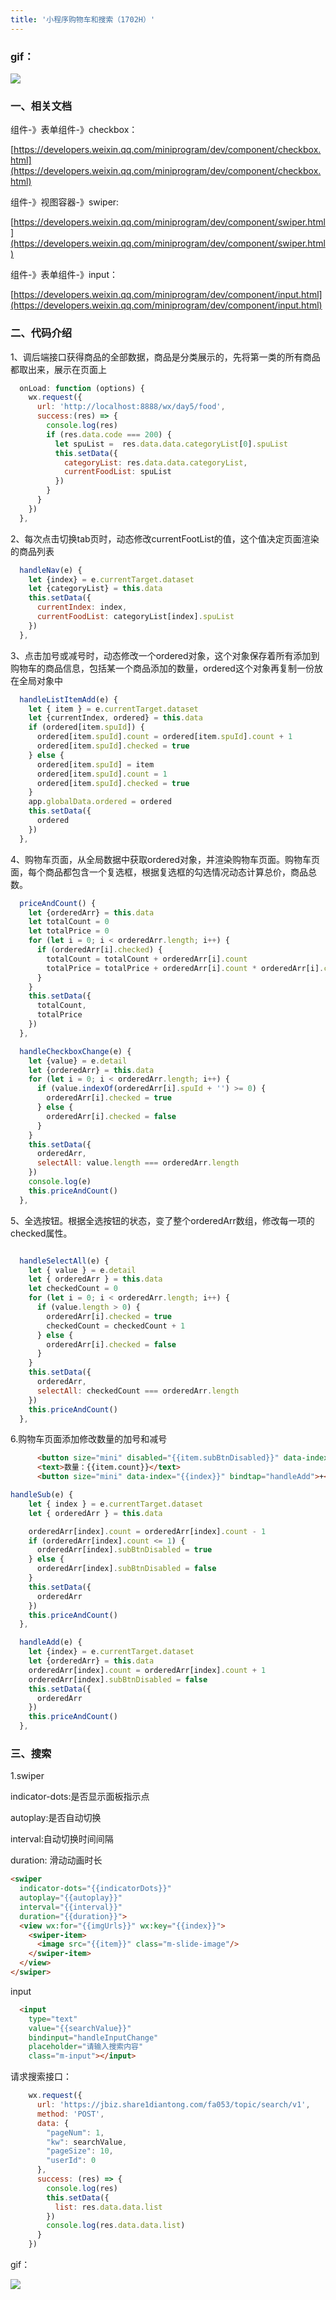 ```yaml
---
title: '小程序购物车和搜索（1702H）'
---   
```

### gif：

![](https://img-blog.csdnimg.cn/2019071913435284.gif)

### 一、相关文档

组件-》表单组件-》checkbox：

[https://developers.weixin.qq.com/miniprogram/dev/component/checkbox.html](https://developers.weixin.qq.com/miniprogram/dev/component/checkbox.html)

组件-》视图容器-》swiper:

[https://developers.weixin.qq.com/miniprogram/dev/component/swiper.html](https://developers.weixin.qq.com/miniprogram/dev/component/swiper.html)

组件-》表单组件-》input：

[https://developers.weixin.qq.com/miniprogram/dev/component/input.html](https://developers.weixin.qq.com/miniprogram/dev/component/input.html)

### 二、代码介绍

1、调后端接口获得商品的全部数据，商品是分类展示的，先将第一类的所有商品都取出来，展示在页面上

```javascript
  onLoad: function (options) {
    wx.request({
      url: 'http://localhost:8888/wx/day5/food',
      success:(res) => {
        console.log(res)
        if (res.data.code === 200) {
          let spuList =  res.data.data.categoryList[0].spuList
          this.setData({
            categoryList: res.data.data.categoryList,
            currentFoodList: spuList
          })
        }
      }
    })
  },
```

2、每次点击切换tab页时，动态修改currentFootList的值，这个值决定页面渲染的商品列表

```javascript
  handleNav(e) {
    let {index} = e.currentTarget.dataset
    let {categoryList} = this.data
    this.setData({
      currentIndex: index,
      currentFoodList: categoryList[index].spuList
    })
  },
```

3、点击加号或减号时，动态修改一个ordered对象，这个对象保存着所有添加到购物车的商品信息，包括某一个商品添加的数量，ordered这个对象再复制一份放在全局对象中

```javascript
  handleListItemAdd(e) {
    let { item } = e.currentTarget.dataset
    let {currentIndex, ordered} = this.data
    if (ordered[item.spuId]) {
      ordered[item.spuId].count = ordered[item.spuId].count + 1
      ordered[item.spuId].checked = true
    } else {
      ordered[item.spuId] = item
      ordered[item.spuId].count = 1
      ordered[item.spuId].checked = true
    }
    app.globalData.ordered = ordered
    this.setData({
      ordered
    })    
  },
```

4、购物车页面，从全局数据中获取ordered对象，并渲染购物车页面。购物车页面，每个商品都包含一个复选框，根据复选框的勾选情况动态计算总价，商品总数。

```javascript
  priceAndCount() {
    let {orderedArr} = this.data
    let totalCount = 0
    let totalPrice = 0
    for (let i = 0; i < orderedArr.length; i++) {
      if (orderedArr[i].checked) {
        totalCount = totalCount + orderedArr[i].count
        totalPrice = totalPrice + orderedArr[i].count * orderedArr[i].currentPrice
      }
    }
    this.setData({
      totalCount,
      totalPrice
    })
  },
```

```javascript
  handleCheckboxChange(e) {
    let {value} = e.detail
    let {orderedArr} = this.data
    for (let i = 0; i < orderedArr.length; i++) {
      if (value.indexOf(orderedArr[i].spuId + '') >= 0) {
        orderedArr[i].checked = true
      } else {
        orderedArr[i].checked = false
      }
    }
    this.setData({
      orderedArr,
      selectAll: value.length === orderedArr.length
    })
    console.log(e)
    this.priceAndCount()
  },
```

5、全选按钮。根据全选按钮的状态，变了整个orderedArr数组，修改每一项的checked属性。

```javascript

  handleSelectAll(e) {
    let { value } = e.detail
    let { orderedArr } = this.data
    let checkedCount = 0
    for (let i = 0; i < orderedArr.length; i++) {
      if (value.length > 0) {
        orderedArr[i].checked = true
        checkedCount = checkedCount + 1
      } else {
        orderedArr[i].checked = false
      }
    }
    this.setData({
      orderedArr,
      selectAll: checkedCount === orderedArr.length
    })    
    this.priceAndCount()
  },
```

6.购物车页面添加修改数量的加号和减号

```html
      <button size="mini" disabled="{{item.subBtnDisabled}}" data-index="{{index}}" bindtap="handleSub">-</button>
      <text>数量：{{item.count}}</text>
      <button size="mini" data-index="{{index}}" bindtap="handleAdd">+</button>
```

```javascript
handleSub(e) {
    let { index } = e.currentTarget.dataset
    let { orderedArr } = this.data

    orderedArr[index].count = orderedArr[index].count - 1
    if (orderedArr[index].count <= 1) {
      orderedArr[index].subBtnDisabled = true
    } else {
      orderedArr[index].subBtnDisabled = false
    }    
    this.setData({
      orderedArr
    })
    this.priceAndCount()
  },

  handleAdd(e) {
    let {index} = e.currentTarget.dataset
    let {orderedArr} = this.data
    orderedArr[index].count = orderedArr[index].count + 1
    orderedArr[index].subBtnDisabled = false
    this.setData({
      orderedArr
    })
    this.priceAndCount()
  },
```

### 三、搜索

1.swiper

indicator-dots:是否显示面板指示点

autoplay:是否自动切换

interval:自动切换时间间隔

duration: 滑动动画时长

```html
<swiper 
  indicator-dots="{{indicatorDots}}"
  autoplay="{{autoplay}}" 
  interval="{{interval}}" 
  duration="{{duration}}">
  <view wx:for="{{imgUrls}}" wx:key="{{index}}">
    <swiper-item>
      <image src="{{item}}" class="m-slide-image"/>
    </swiper-item>
  </view>
</swiper>
```

input

```html
  <input 
    type="text" 
    value="{{searchValue}}" 
    bindinput="handleInputChange" 
    placeholder="请输入搜索内容" 
    class="m-input"></input>
```

请求搜索接口：

```javascript
    wx.request({
      url: 'https://jbiz.share1diantong.com/fa053/topic/search/v1',
      method: 'POST',
      data: {
        "pageNum": 1,
        "kw": searchValue,
        "pageSize": 10,
        "userId": 0
      },
      success: (res) => {
        console.log(res)
        this.setData({
          list: res.data.data.list
        })
        console.log(res.data.data.list)
      }
    })   
```

gif：

![](https://img-blog.csdnimg.cn/20190719101712721.gif)